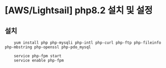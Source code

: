 # [AWS/Lightsail] php8.2 설치 및 설정

##  설치
```
    yum install php php-mysqli php-intl php-curl php-ftp php-fileinfo php-mbstring php-openssl php-pdo_mysql

    service php-fpm start
    service enable php-fpm
```



